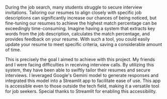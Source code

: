 During the job search, many students struggle to secure interview invitations. Tailoring our resumes to align closely with specific job descriptions can significantly increase our chances of being noticed, but fine-tuning our resumes to achieve the highest match percentage can be exceedingly time-consuming. Imagine having a system that extracts key words from the job description, calculates the match percentage, and provides feedback on your resume. With such a tool, you could easily update your resume to meet specific criteria, saving a considerable amount of time.

This is precisely the goal I aimed to achieve with this project. My friends and I were facing difficulties in receiving interview calls. By utilizing this system, they have been able to swiftly tailor their resumes and secure interviews. I leveraged Google's Gemini model to generate responses and integrated this model into a Streamlit app to facilitate ease of use. This app is accessible even to those outside the tech field, making it a versatile tool for job seekers. Special thanks to Streamlit for enabling this accessibility.
